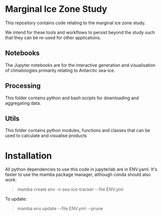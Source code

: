 # Marginal Ice Zone Study

This repository contains code relating to the marginal ice zone study.

We intend for these tools and workflows to persist beyond the study such that they can be re-used for other applications.

## Notebooks

The Jupyter notebooks are for the interactive generation and visualisation of climatologies primarily relating to Antarctic sea-ice.

## Processing

This folder contains python and bash scripts for downloading and aggregating data.

## Utils

This folder contains python modules, functions and classes that can be used to calculate and visualise products

# Installation

All python dependencies to use this code in jupyterlab are in ENV.yaml. It's faster to use the mamba package manager, although conda should also work:

>mamba create env -n sea-ice-tracker --file ENV.yml

To update:

>mamba env update --file ENV.yml --prune